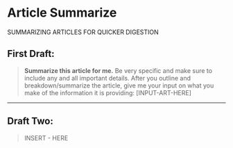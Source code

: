  
# Article Summarize

SUMMARIZING ARTICLES FOR QUICKER DIGESTION 

## First Draft:

> **Summarize this article for me.** Be very specific and make sure to include any and all important details. After you outline and breakdown/summarize the article, give me your input on what you make of the information it is providing: [INPUT-ART-HERE]

****


## Draft Two: 

> INSERT - HERE
